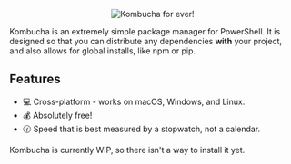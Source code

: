 
<p align="center">
<img src="https://raw.githubusercontent.com/lptstr/lptstr-images/master/proj/kombucha/kombucha-logo-github.png" alt="Kombucha for ever!"/></p>
<!--<p align="center">
<b><a href="https://github.com/lptstr/kombucha#features">Features</a></b>
|
<b><a href="https://github.com/lptstr/kombucha#installation-requirements">Installation Requirements</a></b>
|
<b><a href="https://github.com/lptstr/kombucha#installation">Installation</a></b>
|
<b><a href="https://github.com/lptstr/mouse/kombucha#usage">Usage</a></b>
|
<b><a href="https://github.com/lptstr/kombucha#packages">Packages</a></b>
</p>

- - -
<p align="center" >
</p>
<p align="center"><a href="https://github.com/lptstr/kombucha"><img src="https://img.shields.io/github/languages/code-size/lptstr/kombucha.svg" alt="Code-Size" /></a>
<a href="https://github.com/lptstr/kombucha"><img src="https://img.shields.io/github/repo-size/lptstr/kombucha.svg" alt="Repository size" /></a>
 <a href="https://github.com/lptstr/kombucha"><img src="https://img.shields.io/badge/lines%20of%20code-1850%2B-green.svg" alt="Lines of code" /></a> <a href="https://travis-ci.org/lptstr/kombucha"><img src="https://travis-ci.org/lptstr/kombucha.svg?branch=master" alt="Travis-CI" /></a>
<a href="https://github.com/lptstr/kombucha/blob/master/LICENSE"><img src="https://img.shields.io/github/license/lptstr/kombucha.svg" alt="License" /></a></p>
</p><p align="center"><a href="http://spacemacs.org"><img src="https://cdn.rawgit.com/syl20bnr/spacemacs/442d025779da2f62fc86c2082703697714db6514/assets/spacemacs-badge.svg" /></a></p>-->

Kombucha is an extremely simple package manager for PowerShell.
It is designed so that you can distribute any dependencies **with** your project, and also allows for global installs, like npm or pip.

## Features
- :computer: Cross-platform - works on macOS, Windows, and Linux.
- :moneybag: Absolutely free!
- :clock130: Speed that is best measured by a stopwatch, not a calendar.


Kombucha is currently WIP, so there isn't a way to install it yet.

<!--## Installation Requirements

- Windows 7 SP1+
- [PowerShell 3](https://www.microsoft.com/en-us/download/details.aspx?id=34595) (or later), PowerShell 5+ recommended 
- [.NET Framework 4.5+](https://www.microsoft.com/net/download)
- The PowerShellGet module must be installed.


## Installation

### **Windows**
Try using [Scoop](https://scoop.sh).
```
scoop install https://raw.githubusercontent.com/lptstr/kombucha/master/.scoop/kombucha.json
```

### **macOS / Linux**
Clone the repository into whatever directory you want, then add the `bin/kombucha.ps1` file to your PATH.
```
git clone https://github.com/lptstr/kombucha.git
```

## Usage

First, `cd` into your project directory.
```
cd <blah>
```
Then, initialize the directory.
```
kombucha init
```
Then, install some packages :grin:
```
kombucha install burnttoast@0.6.3 pslogging
```
Then, in your PowerShell code, you can import the module using the `kpm-client.ps1` file that the Kombucha CLI copied into your project directory on init.

First, import that file, the import the modules you installed using the `imports` function:
```powershell
. "$psscriptroot\kpm-client.ps1"
imports 'burnttoast'
imports 'pslogging'

# thousands of lines later...

New-BurntToastNotification # call a function in the 'burnttoast' module
```

Should you need to update or remove a module, you can use the `update` and `uninstall` commands.

Of course, you will not want all the packages to be tracked by Git. Then, after cloning the repository WITHOUT the packages, you can restore then with `kombucha restore`.

## Packages
All packages available on the official PowerShell gallery are available to install with the Kombucha CLI.

## Credits
Thanks to the maintainers of [Scoop](http://github.com/lukesampson/scoop), especially Luke Sampson, from whose repository I stole a lot of stuff.

-->
